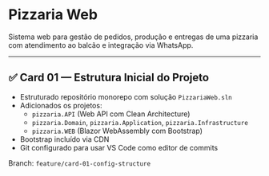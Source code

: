 # Pizzaria Web

Sistema web para gestão de pedidos, produção e entregas de uma pizzaria com atendimento ao balcão e integração via WhatsApp.

---

## ✅ Card 01 — Estrutura Inicial do Projeto

- Estruturado repositório monorepo com solução `PizzariaWeb.sln`
- Adicionados os projetos:
  - `pizzaria.API` (Web API com Clean Architecture)
  - `pizzaria.Domain`, `pizzaria.Application`, `pizzaria.Infrastructure`
  - `pizzaria.WEB` (Blazor WebAssembly com Bootstrap)
- Bootstrap incluído via CDN
- Git configurado para usar VS Code como editor de commits

Branch: `feature/card-01-config-structure`
